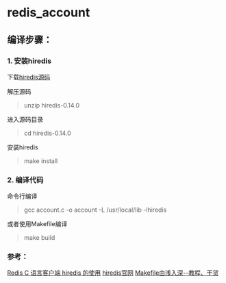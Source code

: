 # redis_account
## 编译步骤：
### 1. 安装hiredis
下载[hiredis源码](https://github.com/redis/hiredis/releases/tag/v0.14.0)

解压源码
> unzip hiredis-0.14.0
 
进入源码目录
> cd hiredis-0.14.0

安装hiredis
> make install

### 2. 编译代码
命令行编译
> gcc account.c -o account -L /usr/local/lib -lhiredis

或者使用Makefile编译
> make build

### 参考：
[Redis C 语言客户端 hiredis 的使用](https://blog.csdn.net/lihao21/article/details/70339494)
[hiredis官网](https://redislabs.com/lp/hiredis/)
[Makefile由浅入深--教程、干货](https://zhuanlan.zhihu.com/p/47390641)